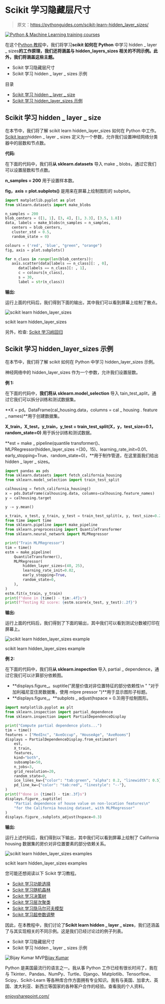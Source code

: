 # Scikit 学习隐藏层尺寸

> 原文：<https://pythonguides.com/scikit-learn-hidden_layer_sizes/>

[![Python & Machine Learning training courses](img/49ec9c6da89a04c9f45bab643f8c765c.png)](https://sharepointsky.teachable.com/p/python-and-machine-learning-training-course)

在这个[Python 教程](https://pythonguides.com/learn-python/)中，我们将学习**scikit 如何在 Python** 中学习 hidden _ layer _ sizes**的工作原理，我们还将涵盖与 hidden_layers_sizes 相关的不同示例。此外，我们将涵盖这些主题。**

*   Scikit 学习隐藏层尺寸
*   Scikit 学习 hidden _ layer _ sizes 示例

目录

[](#)

*   [Scikit 学习 hidden _ layer _ size](#Scikit_learn_hidden_layer_sizes "Scikit learn hidden_layer_sizes")
*   [Scikit 学习 hidden_layer_sizes 示例](#Scikit_learn_hidden_layer_sizes_examples "Scikit learn hidden_layer_sizes examples")

## Scikit 学习 hidden _ layer _ size

在本节中，我们将了解 scikit learn hidden_layer_sizes 如何在 Python 中工作。[Scikit learn](https://pythonguides.com/what-is-scikit-learn-in-python/)hidden _ layer _ sizes 定义为一个参数，允许我们设置神经网络分类器中的层数和节点数。

**代码:**

在下面的代码中，我们将**从 sklearn.datasets** 导入 make _ blobs，通过它我们可以设置层数和节点数。

**n_samples = 200** 用于设置样本数。

**fig，axis = plot.subplots()** 是用来在屏幕上绘制图形的 subplot。

```py
import matplotlib.pyplot as plot
from sklearn.datasets import make_blobs

n_samples = 200
blob_centers = ([1, 1], [3, 4], [1, 3.3], [3.5, 1.8])
data, labels = make_blobs(n_samples = n_samples,
   centers = blob_centers,
   cluster_std = 0.5,
   random_state = 0)

colours = ('red', 'blue', "green", "orange")
fig, axis = plot.subplots()

for n_class in range(len(blob_centers)):
   axis.scatter(data[labels == n_class][: , 0],
      data[labels == n_class][: , 1],
      c = colours[n_class],
      s = 30,
      label = str(n_class))
```

**输出:**

运行上面的代码后，我们得到下面的输出，其中我们可以看到屏幕上绘制了散点。

![scikit learn hidden_layer_sizes](img/d172f231c6ce653640a10fc216dce40e.png "scikit learn hidden layer sizes")

scikit learn hidden_layer_sizes

另外，检查: [Scikit 学习岭回归](https://pythonguides.com/scikit-learn-ridge-regression/)

## Scikit 学习 hidden_layer_sizes 示例

在本节中，我们将了解 scikit 如何在 Python 中学习 hidden_layer_sizes 示例。

神经网络中的 hidden_layer_sizes 作为一个参数，允许我们设置层数。

**例 1:**

在下面的代码中，**我们将从 sklearn.model_selection** 导入 tain_test_aplit，通过它我们可以拆分训练和测试数据集。

**X = pd。DataFrame(cal_housing.data，columns = cal _ housing . feature _ names)**用于创建数据集。

**X_train，X_test，y_train，y_test = train_test_split(X，y，test_size=0.1，random_state=0)** 用于拆分训练和测试数据。

**est = make _ pipeline(quantile transformer()、MLPRegressor(hidden_layer_sizes =(30，15)、learning_rate_init=0.01、early_stopping=True、random_state=0)，**用于制作管道，在这里面我们给出 hidden _ layer _ sizes。

```py
import pandas as pds
from sklearn.datasets import fetch_california_housing
from sklearn.model_selection import train_test_split

calhousing = fetch_california_housing()
x = pds.DataFrame(calhousing.data, columns=calhousing.feature_names)
y = calhousing.target

y -= y.mean()

x_train, x_test, y_train, y_test = train_test_split(x, y, test_size=0.2, random_state=0)
from time import time
from sklearn.pipeline import make_pipeline
from sklearn.preprocessing import QuantileTransformer
from sklearn.neural_network import MLPRegressor

print("Train MLPRegressor")
tim = time()
estm = make_pipeline(
    QuantileTransformer(),
    MLPRegressor(
        hidden_layer_sizes=(40, 25),
        learning_rate_init=0.02,
        early_stopping=True,
        random_state=0,
    ),
)
estm.fit(x_train, y_train)
print(f"done in {time() - tim:.4f}s")
print(f"Testing R2 score: {estm.score(x_test, y_test):.2f}")
```

**输出:**

运行上面的代码后，我们得到了下面的输出，其中我们可以看到测试分数被打印在屏幕上。

![scikit learn hidden_layer_sizes example](img/be9f605d5ac400e284490760d2cb1500.png "scikit learn hidden size layer")

scikit learn hidden_layer_sizes example

**例 2:**

在下面的代码中，我们将**从 sklearn.inspection** 导入 partial _ dependence，通过它我们可以计算部分依赖图。

*   **displays.figure_。suptitle("房屋价值对非位置特征的部分依赖性\n " "对于加利福尼亚住房数据集，使用 mlpre pressor ")**用于显示图形子标题。
*   **displays.figure_。**subplots _ adjust(hspace = 0.3)用于绘制图形。

```py
import matplotlib.pyplot as plt
from sklearn.inspection import partial_dependence
from sklearn.inspection import PartialDependenceDisplay

print("Compute partial dependence plots...")
tim = time()
features = ["MedInc", "AveOccup", "HouseAge", "AveRooms"]
displays = PartialDependenceDisplay.from_estimator(
    est,
    X_train,
    features,
    kind="both",
    subsample=50,
    n_jobs=3,
    grid_resolution=20,
    random_state=0,
    ice_lines_kw={"color": "tab:green", "alpha": 0.2, "linewidth": 0.5},
    pd_line_kw={"color": "tab:red", "linestyle": "--"},
)
print(f"done in {time() - tim:.3f}s")
displays.figure_.suptitle(
    "Partial dependence of house value on non-location features\n"
    "for the California housing dataset, with MLPRegressor"
)
displays.figure_.subplots_adjust(hspace=0.3)
```

**输出:**

运行上述代码后，我们得到以下输出，其中我们可以看到屏幕上绘制了 California housing 数据集的房价对非位置要素的部分依赖关系。

![scikit learn hidden_layer_sizes examples](img/f4a73ae06edc3c7c8dd9ecc6b5133f7f.png "scikit learn hidden layer sizes")

scikit learn hidden_layer_sizes examples

您可能还想阅读以下 Scikit 学习教程。

*   [Scikit 学习功能选择](https://pythonguides.com/scikit-learn-feature-selection/)
*   [Scikit 学习随机森林](https://pythonguides.com/scikit-learn-random-forest/)
*   [Scikit 学习决策树](https://pythonguides.com/scikit-learn-decision-tree/)
*   [Scikit 学习层次聚类](https://pythonguides.com/scikit-learn-hierarchical-clustering/)
*   [Scikit 学习隐马尔可夫模型](https://pythonguides.com/scikit-learn-hidden-markov-model/)
*   [Scikit 学习超参数调整](https://pythonguides.com/scikit-learn-hyperparameter-tuning/)

因此，在本教程中，我们讨论了**Scikit learn hidden _ layer _ sizes**，我们还涵盖了与其实现相关的不同示例。这是我们已经讨论过的例子列表。

*   Scikit 学习隐藏层尺寸
*   Scikit 学习 hidden _ layer _ sizes 示例

![Bijay Kumar MVP](img/9cb1c9117bcc4bbbaba71db8d37d76ef.png "Bijay Kumar MVP")[Bijay Kumar](https://pythonguides.com/author/fewlines4biju/)

Python 是美国最流行的语言之一。我从事 Python 工作已经有很长时间了，我在与 Tkinter、Pandas、NumPy、Turtle、Django、Matplotlib、Tensorflow、Scipy、Scikit-Learn 等各种库合作方面拥有专业知识。我有与美国、加拿大、英国、澳大利亚、新西兰等国家的各种客户合作的经验。查看我的个人资料。

[enjoysharepoint.com/](https://enjoysharepoint.com/)[](https://www.facebook.com/fewlines4biju "Facebook")[](https://www.linkedin.com/in/fewlines4biju/ "Linkedin")[](https://twitter.com/fewlines4biju "Twitter")